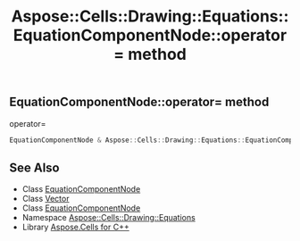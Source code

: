 ﻿---
title: Aspose::Cells::Drawing::Equations::EquationComponentNode::operator= method
linktitle: operator=
second_title: Aspose.Cells for C++ API Reference
description: 'Aspose::Cells::Drawing::Equations::EquationComponentNode::operator= method. operator= in C++.'
type: docs
weight: 300
url: /cpp/aspose.cells.drawing.equations/equationcomponentnode/operator_asm/
---
## EquationComponentNode::operator= method


operator=

```cpp
EquationComponentNode & Aspose::Cells::Drawing::Equations::EquationComponentNode::operator=(const EquationComponentNode &src)
```

## See Also

* Class [EquationComponentNode](../)
* Class [Vector](../../../aspose.cells/vector/)
* Class [EquationComponentNode](../)
* Namespace [Aspose::Cells::Drawing::Equations](../../)
* Library [Aspose.Cells for C++](../../../)
